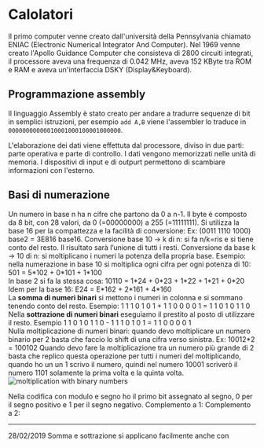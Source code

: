 # Calolatori
Il primo computer venne creato dall'università della Pennsylvania chiamato ENIAC (Electronic Numerical Integrator And Computer). Nel 1969 venne creato l'Apollo Guidance Computer che consisteva di 2800 circuiti integrati, il processore aveva una frequenza di 0.042 MHz, aveva 152 KByte tra ROM e RAM e aveva un'interfaccia DSKY (Display&Keyboard).

## Programmazione assembly
Il linguaggio Assembly è stato creato per andare a tradurre sequenze di bit in semplici istruzioni, per esempio `add A,B` viene l'assembler lo traduce in `00000000000010001000100001000000`.

L'elaborazione dei dati viene effettuta dal processore, diviso in due parti: parte operativa e parte di controllo. I dati vengono memorizzati nelle unità di memoria. I dispositivi di input e di outpurt permettono di scambiare informazioni con l'esterno.

## Basi di numerazione
Un numero in base n ha n cifre che partono da 0 a n-1.
Il byte è composto da 8 bit, con 28 valori, da 0 (=00000000) a 255 (=11111111).
Si utilizza la base 16 per la compattezza e la facilità di conversione:
Ex: (0011 1110 1000) base2 = 3E816 base16.
Conversione base 10 → k di n: si fa n/k=ris e si tiene conto del resto. Il risultato sarà l’unione di tutti i resti.
Conversione da base k → 10 di n: si moltiplicano i numeri la potenza della propria base.   Esempio: nella numerazione in base 10 si moltiplica ogni cifra per ogni potenza di 10: 501 = 5\*102 + 0\*101 + 1\*100  
In base 2 si fa la stessa cosa: 10110 = 1\*24 + 0\*23 + 1\*22 + 1\*21 + 0\*20  
Idem per la base 16: E24 = E\*162 + 2\*161 + 4\*160  
La **somma di numeri binari** si mettono i numeri in colonna e si sommano tenendo conto del resto. Esempio: 1 1 1 0 1 0 1 + 1 1 0 0 0 0 1 = 1 1 0 1 0 1 1 0  
Nella **sottrazione di numeri binari** eseguiamo il prestito al posto di utilizzare il resto.  Esempio 1 1 0 1 0 1 1 0 - 1 1 1 0 1 0 1 = 1 1 0 0 0 0 1  
Nulla moltiplicazione di numeri binari: quando devo moltiplicare un numero binario per 2 basta che faccio lo shift di una cifra verso sinistra.
Ex: 10012*2 = 100102
Quando devo fare la moltiplicazione tra un numero più grande di 2 basta che replico questa operazione per tutti i numeri del moltiplicando, quando ho un un 1 scrivo il numero, quindi nel numero 10001 scriverò il numero 1101 solamente la prima volta e la quinta volta.
![moltiplication with binary numbers](https://i.imgur.com/aWS70UB.png)

Nella codifica con modulo e segno ho il primo bit assegnato al segno, 0 per il segno positivo e 1 per il segno negativo.
Complemento a 1: 
Complemento a 2:

---
28/02/2019
Somma e sottrazione si applicano facilmente anche con 